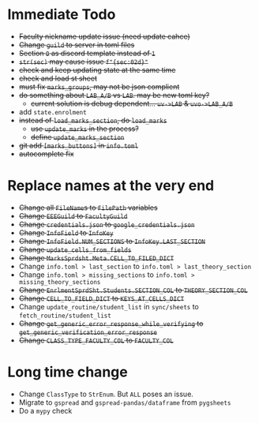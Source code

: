 # Immediate Todo
- ~~Faculty nickname update issue (need update cahce)~~
- ~~Change `guild` to server in toml files~~
- ~~Section `0` as discord template instead of `1`~~
- ~~`str(sec)` may cause issue `f"{sec:02d}"`~~
- ~~check and keep updating state at the same time~~
- ~~check and load st sheet~~
- ~~must fix `marks_groups`, may not be json complient~~
- ~~do something about `LAB_A/B` vs `LAB`. may be new toml key?~~
    - ~~current solution is debug dependent... `uv->LAB` & `uvo->LAB_A/B`~~
- add `state.enrolment`
- ~~instead of `load_marks_section`, do `load_marks`~~
    - ~~use `update_marks` in the process?~~
    - ~~define `update_marks_section`~~
- ~~git add `[marks_buttons]` in `info.toml`~~
- ~~autocomplete fix~~

# Replace names at the very end
- ~~Change all `FileName`s to `FilePath` variables~~
- ~~Change `EEEGuild` to `FacultyGuild`~~
- ~~Change `credentials.json` to `google_credentials.json`~~
- ~~Change `InfoField` to `InfoKey`~~
- ~~Change `InfoField.NUM_SECTIONS` to `InfoKey.LAST_SECTION`~~
- ~~Change `update_cells_from_fields`~~
- ~~Change `MarksSprdsht.Meta.CELL_TO_FILED_DICT`~~
- Change `info.toml > last_section` to `info.toml > last_theory_section`
- Change `info.toml > missing_sections` to `info.toml > missing_theory_sections`
- ~~Change `EnrlmentSprdSht.Students.SECTION_COL` to `THEORY_SECTION_COL`~~
- ~~Change `CELL_TO_FIELD_DICT` to `KEYS_AT_CELLS_DICT`~~
- Change `update_routine/student_list` in `sync/sheets` to `fetch_routine/student_list`
- ~~Change `get_generic_error_response_while_verifying` to `get_generic_verification_error_response`~~
- ~~Change `CLASS_TYPE_FACULTY_COL` to `FACULTY_COL`~~

# Long time change
- Change `ClassType` to `StrEnum`. But `ALL` poses an issue.
- Migrate to `gspread` and `gspread-pandas/dataframe` from `pygsheets`
- Do a `mypy` check